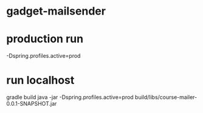 # gadget-mailsender


# production run 
-Dspring.profiles.active=prod

# run localhost

gradle build
java -jar -Dspring.profiles.active=prod build/libs/course-mailer-0.0.1-SNAPSHOT.jar